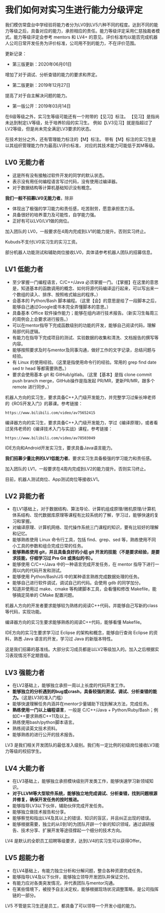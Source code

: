 我们如何对实习生进行能力分级评定
===========================

我们模仿常盘台中学经验将能力者分为LV0到LV5六种不同的程度。达到不同的能力等级之后，具备对应的能力，承担相应的责任。能力等级评定采用仁慈独裁者模式。能力等级评定会参考 mentors 和 LV4+ 的意见。评价标准均以能否完成机器人公司日常开发任务为评价标准，公司用不到的能力，不在评价范围。

更新记录：

- 第三版更新：2020年06月01日

增加了对于调试、分析查错的能力的要求和界定。

- 第二版更新：2019年12月27日

提高了对于自主解决问题的能力。

- 第一版公开：2019年03月14日

在6级等级之外，实习生等级可能还有一个附带的【见习】标注。
【见习】是指尚未达到制定LV等级，处于培养阶段的实习生。
例如【LV3见习】就是指超过了LV2等级，但是尚未完全满足LV3要求的状态。

在技术划分之外，还有管理能力标注的【M】标注。
带有【M】标注的实习生是以其组织管理能力作为最高LV评价标准，
对应的其技术能力可能低于其M等级。

LV0 无能力者
-----------

- 这是所有没有接触过软件开发的同学的默认状态。
- 表示没有用任何编程语言写过代码，没有使用过编译器。
- 对于数据结构等计算机基础知识没有概念。

**我们一般不招募LV0无能力者**。除非
- 体现出了极强的学习能力和责任感，吃苦耐劳，愿意承担苦力活。
- 具备很好的培养潜力及可能性，自学能力强。
- 正好有可以LV0/LV1做的岗位。

加入团队的 LV0，一般要求在4周内完成到LV1的能力提升。否则实习终止。

Kubuds不支付LV0实习生的实习工资。

部分机器人功能测试和辅助岗位接收LV0，具体请参考机器人团队的招募信息。

LV1 低能力者
-----------

- 至少掌握一门编程语言，C/C++/Java 必须掌握一门。（【掌握】在这里的意思是，知道基本的函数调用的概念、如何将源代码编译运行起来，可以写出来一个数组的读入、排序、按照格式输出的程序。）
- 会基本的 Python/Bash 脚本编程。（这里【会】的意思是给了一段脚本之后，能够自己通过Google或书本完全弄懂脚本的意思。）
- 具备基本 Office 软件操作能力；能够在组内进行技术报告。（新实习生每周三的周例会上会要求进行报告。）
- 可以在mentor指导下完成函数级别的功能的开发，能够自己阅读代码，理解局部代码逻辑。
- 有能力在指导下完成项目的测试、实验数据的收集和清洗、文档报告的撰写等内容。
- 能够按照要求及时与mentor及同事沟通，做好工作的文字记录，总结问题与经验。
- 有 Linux 的使用经验。（这里是指使用命令行的经验。常用的 grep find date sed tr head 等都需要熟悉。）
- 要求会使用基本 git 和 GitHub/gitlab。（这里【基本】是指 clone commit push branch merge，GitHub操作是指发起 PR/MR，更新PR/MR，跟多个 remote 进行同步。）

机器人方向的实习生，要求具备C++入门级开发能力，并完整学习过柴长坤老师的《ROS开发入门》的慕课。参考链接：

    https://www.bilibili.com/video/av75652415

编译器方向的实习生，要求具备C++入门级开发能力，学过《编译原理》，或者看过吴伟老师的《编译技术入门与实战》课程，参考链接：

    https://www.bilibili.com/video/av78503049

IDE方向和Android开发实习生，要求具备Java语言能力。

**我们招募少量比例的LV1低能力者**。要求实习生具备极强的学习能力和责任感。

加入团队的 LV1，一般要求在4周内完成到LV2的能力提升。否则实习终止。

目前，机器人测试岗位、App测试岗位等接收LV1。

LV2 异能力者
-----------

- 在LV1基础上，对于数据结构、算法导论、计算机组成原理/微机原理/计算机体系结构、现代数据库原理等课程有比较系统的了解，学习过，能够快速的复习和掌握。
- 对编译原理、计算机网络、现代操作系统三门课程的知识，要有比较好的理解和记忆。
- 能够熟练使用 Linux 命令行工具，包括 find、grep、sed 等，熟练使用不同小工具的参数和组合完成日常的任务。
- **能够熟练使用 git，并且具备良好的小组 git 开发的技能（不是要求经验，是要求技能，仔细学习过 Pro Git 或类似的书）。**
- 能够使用 C/C++/Java 中的一种语言完成开发任务，在 mentor 指导下进行一周以内的代码开发和测试。
- 能够使用 Python/Bash/JS 中的某种语言熟练完成数据处理的任务。
- 能够自己进行软件调试，调试自己的代码。会使用 gdb 的同学加分。
- 知道并使用过 make、cmake 等构建脚本工具，会看懂和修改 Makefile，能够搞定简单的 CMake 配置问题。

机器人方向的开发者要求能够较为熟练的阅读C++代码，并能够自己写新的class等代码，实现功能。

编译器方向的实习生要求能够熟练的阅读C++代码，能够看懂 Makefile。

IDE方向的实习生要求学习过 Eclipse 的架构和概念，能够自行查询 Eclipse 的资料，熟悉 Java 语言的开发，学习过 Java 的新版本特性。

这是我们招募的基准线。大部分实习成员都是以LV2等级加入的。加入之后根据实习表现情况不定期晋级。


LV3 强能力者
-----------

- 在LV2基础上，能够独立承担一周以上长度的代码开发工作。
- **能够独立的分析遇到的bug或crash，具备较强的测试、调试、分析查错的能力。**（这是LV3的准入门槛）
- 能够快速理解任务内涵并在mentor少量辅助下找到解决方法，完成任务。
- **熟练使用一门以上编程语言**，一般是 C/C++/Java + Python/Ruby/Bash；例如C++要求熟练C++11及以上。
- 熟练使用bash/python脚本语言。
- 熟练阅读英文技术资料。
- 能够熟练的进行公开的技术报告。

LV3 是我们相关开发团队的最低准入级别。我们有一定比例的初级岗位接收LV3能力等级的校招学生。

LV4 大能力者
-----------

- 在LV3基础上，能够独立承担模块级别开发类工作，能够快速学习新领域知识。
- **对于LLVM等大型软件系统，能够独立地完成调试、分析查错，找到问题根源并修复，确保开发任务的按时推进。**
- 能够指导LV3以下伙伴，辅助伙伴完成开发任务。
- 能够独立做技术报告和分享。
- 能够察觉和指出LV4及其以上的错误、知识的盲区，并且纠正出现的错误。
- 能够根据需要，独立的从0到1的为团队开辟一个新的知识领域，通过调研报告、技术分享、扩展开发等途径撑起一个细分的技术方向。

LV4 是默认的全职员工招聘等级要求，达到LV4的实习生可以获得Offer。

LV5 超能力者
-----------

- 在LV4基础上，有能力独立分析和分解问题，整合各种资源完成任务。
- 能够指导LV4及以下伙伴，能够独立领导开发团队并保证交付。
- 有能力应对各类突发情况，并代表团队与mentor沟通。
- 在某些情境下，被授予自主决定权，能够根据现场状况调整策略，是公司指挥链的一部分。

LV5 不管是实习生还是员工，都具备了可以领导一个开发小组的能力。
